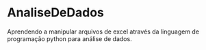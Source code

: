 # AnaliseDeDados
Aprendendo a manipular arquivos de excel através da linguagem de programação python para análise de dados.

